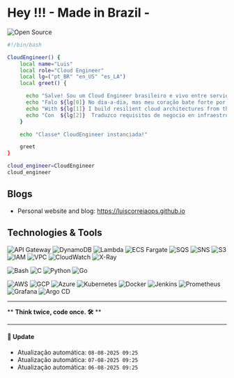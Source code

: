 # Hey !!!  - Made in Brazil -

![Open Source](https://img.shields.io/badge/Open%20Source-YES-brightgreen?style=flat&logo=linux&logoColor=white)

```bash
#!/bin/bash

CloudEngineer() {
    local name="Luis"
    local role="Cloud Engineer"
    local lg=("pt_BR" "en_US" "es_LA")
    local greet() {

      echo "Salve! Sou um Cloud Engineer brasileiro e vivo entre servidores e nuvens! 💻"
      echo "Falo ${lg[0]} No dia-a-dia, mas meu coração bate forte por automações! 🤖"
      echo "With ${lg[1]} I build resilient cloud architectures from the ground up. 🌐"
      echo "Con  ${lg[2]}  Traduzco requisitos de negocio en infraestructura como código. ☁️"
    }

    echo "Classe* CloudEngineer instanciada!"

    greet
}

cloud_engineer=CloudEngineer
cloud_engineer
```

## Blogs

- Personal website and blog: https://luiscorreiaops.github.io


## Technologies & Tools

![API Gateway](https://img.shields.io/badge/API-Gateway-informational?style=flat&logo=amazon-api-gateway&logoColor=white)
![DynamoDB](https://img.shields.io/badge/Database-DynamoDB-informational?style=flat&logo=amazon-dynamodb&logoColor=white)
![Lambda](https://img.shields.io/badge/Compute-AWS_Lambda-informational?style=flat&logo=aws-lambda&logoColor=white&color=6aa6f8)
![ECS Fargate](https://img.shields.io/badge/Container-ECS_Fargate-informational?style=flat&logo=amazon-ecs&logoColor=white)
![SQS](https://img.shields.io/badge/Queue-SQS-informational?style=flat&logo=amazon-sqs&logoColor=white&color=6aa6f8)
![SNS](https://img.shields.io/badge/Pub/Sub-SNS-informational?style=flat&logo=amazon-sns&logoColor=white&color=6aa6f8)
![S3](https://img.shields.io/badge/Storage-S3-informational?style=flat&logo=amazon-s3&logoColor=white&color=6aa6f8)
![IAM](https://img.shields.io/badge/Security-IAM-informational?style=flat&logo=amazon-iam&logoColor=white&color=6aa6f8)
![VPC](https://img.shields.io/badge/Network-VPC-informational?style=flat&logo=amazon-vpc&logoColor=white&color=6aa6f8)
![CloudWatch](https://img.shields.io/badge/Monitoring-CloudWatch-informational?style=flat&logo=amazon-cloudwatch&logoColor=white)
![X-Ray](https://img.shields.io/badge/Tracing-X--Ray-informational?style=flat&logo=amazon-xray&logoColor=white&color=6aa6f8)

![Bash](https://img.shields.io/badge/Code-Bash-informational?style=flat&logo=gnu-bash&logoColor=white&color=6aa6f8)
![C](https://img.shields.io/badge/Code-C-informational?style=flat&logo=c&logoColor=white&color=6aa6f8)
![Python](https://img.shields.io/badge/Code-Python-informational?style=flat&logo=python&logoColor=white&color=6aa6f8)
![Go](https://img.shields.io/badge/Code-Go-informational?style=flat&logo=go&logoColor=white&color=6aa6f8)

![AWS](https://img.shields.io/badge/Cloud-AWS-informational?style=flat&logo=amazonaws&logoColor=white&color=FF9900)
![GCP](https://img.shields.io/badge/Cloud-GCP-informational?style=flat&logo=googlecloud&logoColor=white&color=DB4437)
![Azure](https://img.shields.io/badge/Cloud-Azure-informational?style=flat&logo=microsoftazure&logoColor=white&color=0078D4)
![Kubernetes](https://img.shields.io/badge/Tool-Kubernetes-informational?style=flat&logo=kubernetes&logoColor=white&color=6aa6f8)
![Docker](https://img.shields.io/badge/Container-Docker-informational?style=flat&logo=amazon-ecs&logoColor=white)
![Jenkins](https://img.shields.io/badge/Tool-Jenkins-informational?style=flat&logo=jenkins&logoColor=white&color=F7B93E)
![Prometheus](https://img.shields.io/badge/Tool-Prometheus-informational?style=flat&logo=prometheus&logoColor=white&color=E6522C)
![Grafana](https://img.shields.io/badge/Tool-Grafana-informational?style=flat&logo=grafana&logoColor=white&color=F46800)
![Argo CD](https://img.shields.io/badge/Tool-Argo_CD-informational?style=flat&logo=argo&logoColor=white&color=F46800)


---
<!--START_QUOTE-->
** **Think twice, code once. 🛠️** **
<!--END_QUOTE-->

---
#### 🔄 Update
<!--START_UPDATES-->
* Atualização automática: `08-08-2025 09:25`
* Atualização automática: `07-08-2025 09:25`
* Atualização automática: `06-08-2025 09:25`
<!--END_UPDATES-->
